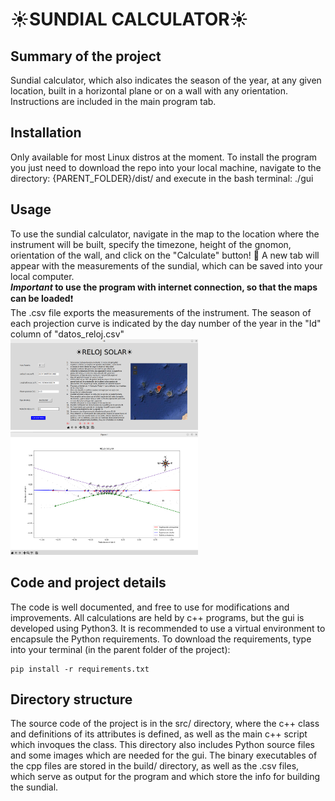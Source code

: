 # :sunny:SUNDIAL CALCULATOR:sunny:
## Summary of the project
Sundial calculator, which also indicates the season of the year, at any given location, built in a horizontal plane or on a wall with any orientation. Instructions are included in the main program tab.
## Installation
Only available for most Linux distros at the moment. To install the program you just need to download the repo into your local machine, navigate to the directory: {PARENT_FOLDER}/dist/ and execute in the bash terminal: ./gui
## Usage
To use the sundial calculator, navigate in the map to the location where the instrument will be built, specify the timezone, height of the gnomon, orientation of the wall, and click on the "Calculate" button! :metal:
A new tab will appear with the measurements of the sundial, which can be saved into your local computer.\
**_Important_ to use the program with internet connection, so that the maps can be loaded**:exclamation:\
The .csv file exports the measurements of the instrument. The season of each projection curve is indicated by the day number of the year in the "Id" column of "datos_reloj.csv"\
<img
  src="./programa_vista.png"
  title="Vista del programa"
  style="display: inline-block; margin: 0 auto; max-width: 300px">\
<img
  src="./grafica_vista.png"
  title="Vista de la gráfica"
  style="display: inline-block; margin: 0 auto; max-width: 300px">
## Code and project details
The code is well documented, and free to use for modifications and improvements. All calculations are held by c++ programs, but the gui is developed using Python3. It is recommended to use a virtual environment to encapsule the Python requirements. To download the requirements, type into your terminal (in the parent folder of the project):
```
pip install -r requirements.txt
```
## Directory structure
The source code of the project is in the src/ directory, where the c++ class and definitions of its attributes is defined, as well as the main c++ script which invoques the class. This directory also includes Python source files and some images which are needed for the gui. The binary executables of the cpp files are stored in the build/ directory, as well as the .csv files, which serve as output for the program and which store the info for building the sundial.
